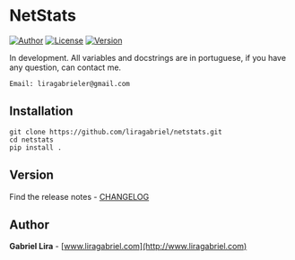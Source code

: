 # NetStats

[![Author](https://img.shields.io/badge/author-Gabriel-blue)](http://www.liragabriel.com)
[![License](https://img.shields.io/badge/license-MIT-green)](https://github.com/liragabriel/netstats/blob/master/LICENSE)
[![Version](https://img.shields.io/badge/version-v1.0.2-yellow)](https://github.com/liragabriel/DS/blob/master/CHANGELOG.md)

In development. All variables and docstrings are in portuguese, if you have any question, can contact me.

    Email: liragabrieler@gmail.com
  
## Installation

    git clone https://github.com/liragabriel/netstats.git
    cd netstats
    pip install .

## Version

Find the release notes - [CHANGELOG](https://github.com/liragabriel/DS/blob/master/CHANGELOG.md)

## Author

**Gabriel Lira** - [www.liragabriel.com](http://www.liragabriel.com)
